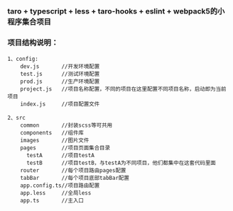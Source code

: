 ### taro + typescript + less + taro-hooks + eslint + webpack5的小程序集合项目

### 项目结构说明：

``` 
1、config:
    dev.js       //开发环境配置
    test.js      //测试环境配置
    prod.js      //生产环境配置
    project.js   //项目名称配置，不同的项目在这里配置不同项目名称，启动即为当前项目
    index.js     //项目配置文件

2、src
    common       //封装scss等可共用 
    components   //组件库
    images       //图片文件
    pages        //项目页面集合目录
      testA      //项目testA
      testB      //项目testB，与testA为不同项目，他们都集中在这套代码里面
    router       //每个项目路由pages配置
    tabBar       //每个项目底部tabBar配置
    app.config.ts//项目路由配置
    app.less     //全局less
    app.ts       //主入口
```
